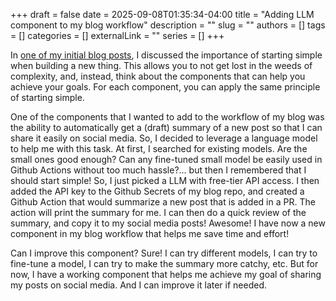 +++ 
draft = false
date = 2025-09-08T01:35:34-04:00
title = "Adding LLM component to my blog workflow"
description = ""
slug = ""
authors = []
tags = []
categories = []
externalLink = ""
series = []
+++

In [one of my initial blog posts](./start-simple.md), I discussed the importance of starting simple when building a new thing. This allows you to not get lost in the weeds of complexity, and, instead, think about the components that can help you achieve your goals. For each component, you can apply the same principle of starting simple. 

One of the components that I wanted to add to the workflow of my blog was the ability to automatically get a (draft) summary of a new post so that I can share it easily on social media. So, I decided to leverage a language model to help me with this task. At first, I searched for existing models. Are the small ones good enough? Can any fine-tuned small model be easily used in Github Actions without too much hassle?... but then I remembered that I should start simple! So, I just picked a LLM with free-tier API access. I then added the API key to the Github Secrets of my blog repo, and created a Github Action that would summarize a new post that is added in a PR. The action will print the summary for me. I can then do a quick review of the summary, and copy it to my social media posts! Awesome! I have now a new component in my blog workflow that helps me save time and effort! 

Can I improve this component? Sure! I can try different models, I can try to fine-tune a model, I can try to make the summary more catchy, etc. But for now, I have a working component that helps me achieve my goal of sharing my posts on social media. And I can improve it later if needed.